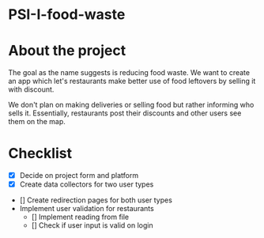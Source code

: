 # PSI-I-food-waste

# About the project
The goal as the name suggests is reducing food waste. We want to create an app which
let's restaurants make better use of food leftovers by selling it with discount. 

We don't plan on making deliveries or selling food but rather informing who sells it.
Essentially, restaurants post their discounts and other users see them on the map.

# Checklist
- [x] Decide on project form and platform
- [x] Create data collectors for two user types
- [] Create redirection pages for both user types
- Implement user validation for restaurants
    - [] Implement reading from file
    - [] Check if user input is valid on login